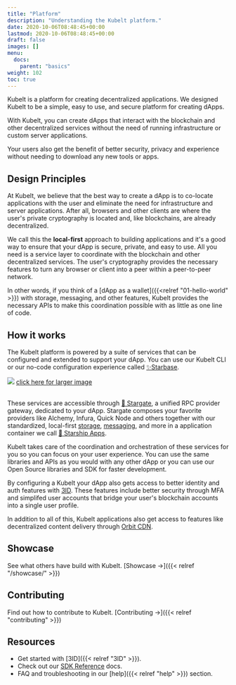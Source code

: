 ```yaml
---
title: "Platform"
description: "Understanding the Kubelt platform."
date: 2020-10-06T08:48:45+00:00
lastmod: 2020-10-06T08:48:45+00:00
draft: false
images: []
menu:
  docs:
    parent: "basics"
weight: 102
toc: true
---
```


Kubelt is a platform for creating decentralized applications. We designed Kubelt to be a simple, easy to use, and secure platform for creating dApps.

With Kubelt, you can create dApps that interact with the blockchain and other decentralized services without the need of running infrastructure or custom server applications.

Your users also get the benefit of better security, privacy and experience without needing to download any new tools or apps.

## Design Principles

At Kubelt, we believe that the best way to create a dApp is to co-locate applications with the user and eliminate the need for infrastructure and server applications. After all, browsers and other clients are where the user's private cryptography is located and, like blockchains, are already decentralized.

We call this the **local-first** approach to building applications and it's a good way to ensure that your dApp is secure, private, and easy to use. All you need is a service layer to coordinate with the blockchain and other decentralized services. The user's cryptography provides the necessary features to turn any browser or client into a peer within a peer-to-peer network.

In other words, if you think of a [dApp as a wallet]({{<relref "01-hello-world" >}}) with storage, messaging, and other features, Kubelt provides the necessary APIs to make this coordination possible with as little as one line of code.

## How it works

The Kubelt platform is powered by a suite of services that can be configured and extended to support your dApp. You can use our Kubelt CLI or our no-code configuration experience called [✨Starbase]().


<img src="/images/logicalarch.png">
<a href="/images/logicalarch.png">click here for larger image</a>
<br />
<br />

These services are accessible through [🌌 Stargate](), a unified RPC provider gateway, dedicated to your dApp. Stargate composes your favorite providers like Alchemy, Infura, Quick Node and others together with our standardized, local-first [storage](), [messaging](), and more in a application container we call [🚀 Starship Apps]().

Kubelt takes care of the coordination and orchestration of these services for you so you can focus on your user experience. You can use the same libraries and APIs as you would with any other dApp or you can use our Open Source libraries and SDK for faster development.

By configuring a Kubelt your dApp also gets access to better identity and auth features with [3ID](https://threeid.xyz). These features include better security through MFA and simplifed user accounts that bridge your user's blockchain accounts into a single user profile.

In addition to all of this, Kubelt applications also get access to features like decentralized content delivery through [Orbit CDN]().

## Showcase

See what others have build with Kubelt. [Showcase →]({{< relref "/showcase/" >}})

## Contributing

Find out how to contribute to Kubelt. [Contributing →]({{< relref "contributing" >}})

## Resources

- Get started with [3ID]({{< relref "3ID" >}}).
- Check out our [SDK Reference](#) docs.
- FAQ and troubleshooting in our [help]({{< relref "help" >}}) section.
